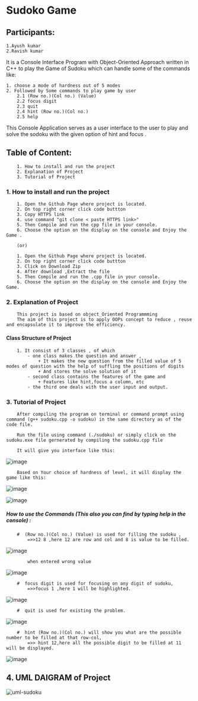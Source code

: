 # Sudoko Game

## Participants:

    1.Ayush kumar
    2.Ravish kumar

  It is a Console Interface Program with Object-Oriented Approach written in C++ to play the Game of Sudoku which can handle some of the commands like:
  
    1. choose a mode of hardness out of 5 modes
    2. Followed by Some commands to play game by user 
        2.1 (Row no.)(Col no.) (Value)
        2.2 focus digit
        2.3 quit
        2.4 hint (Row no.)(Col no.)
        2.5 help
    
This Console Application serves as a user interface to the user to play and solve the sodoku with the given option of hint and focus .

## Table of Content:

        1. How to install and run the project
        2. Explanation of Project
        3. Tutorial of Project
        
### 1. How to install and run the project
        
        1. Open the Github Page where project is located.
        2. On top right corner click code buttton
        3. Copy HTTPS link
        4. use command "git clone < paste HTTPS link>"
        5. Then Compile and run the cpp file in your console.
        6. Choose the option on the display on the console and Enjoy the Game .
        
        (or)
        
        1. Open the Github Page where project is located.
        2. On top right corner click code buttton
        3. Click on Download Zip
        4. After download ,Extract the file 
        5. Then Compile and run the .cpp file in your console.
        6. Choose the option on the display on the console and Enjoy the Game.

###  2. Explanation of Project

        This project is based on object_Oriented Programmming
        The aim of this project is to apply OOPs concept to reduce , reuse and encapsulate it to improve the efficiency.
        
#### Class Structure of Project

        1. It consist of 3 classes , of which 
            - one class makes the question and answer ,
                + It makes the new question from the filled value of 5 modes of question with the help of suffling the positions of digits
                + And stores the solve solution of it
            - second class contains the features of the game and 
                + Features like hint,focus a column, etc
            - the third one deals with the user input and output.
        
###  3. Tutorial of Project


        After compiling the program on terminal or command prompt using command (g++ sudoku.cpp -o sudoku) in the same directory as of the code file.
        
        Run the file using command (./sudoku) or simply click on the sudoku.exe file gernerated by compiling the sudoku.cpp file
        
        It will give you interface like this:
        
![image](https://user-images.githubusercontent.com/98096047/206520547-18a46ec0-71dc-4a63-bdf4-749db0cb784d.png)

        Based on Your choice of hardness of level, it will display the game like this:
![image](https://user-images.githubusercontent.com/98096047/206521063-e4dcf550-bb29-4dc8-a4ae-3ae9efb3ed4a.png)
        
![image](https://user-images.githubusercontent.com/98096047/206521156-6071dddd-3bf3-424d-8b23-7bff82a554ff.png)
        
##### How to use the Commands (This also you can find by typing help in the console) :


        #  (Row no.)(Col no.) (Value) is used for filling the sudoku ,
            =>>12 8 ,here 12 are row and col and 8 is value to be filled.
![image](https://user-images.githubusercontent.com/98096047/206522483-8f9ff683-ec44-488b-84cc-b3932437258b.png)
            
            when entered wrong value
![image](https://user-images.githubusercontent.com/98096047/206522739-3a6e4796-79e9-4753-8d04-add8524bb788.png)


        #  focus digit is used for focusing on any digit of sudoku,
            =>>focus 1 ,here 1 will be highlighted.
![image](https://user-images.githubusercontent.com/98096047/206522071-ca5e20a4-1a9b-4e9f-919a-91b78a593168.png)


        #  quit is used for existing the problem.
![image](https://user-images.githubusercontent.com/98096047/206522191-ab71b1af-3f29-4d5c-810c-464fa3f2ce4e.png)


        #  hint (Row no.)(Col no.) will show you what are the possible number to be filled at that row-col,
            =>> hint 12,here all the possible digit to be filled at 11 will be displayed.
![image](https://user-images.githubusercontent.com/98096047/206522351-01bdbf89-0df8-4821-a52d-9f58d2f4b2a0.png)


## 4. UML DAIGRAM of Project

![uml-sudoku](https://user-images.githubusercontent.com/98096047/206471365-3a201f82-b9db-4c70-a453-49c63f50e784.png)
  
